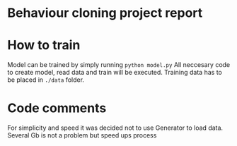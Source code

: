# Behaviour cloning project report

# How to train
Model can be trained by simply running `python model.py`
All neccesary code to create model, read data and train will be executed.
Training data has to be placed in `./data` folder.

# Code comments
For simplicity and speed it was decided not to use Generator to load data. 
Several Gb is not a problem but speed ups process